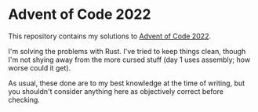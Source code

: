 # Advent of Code 2022

This repository contains my solutions to [Advent of Code 2022][aoc22].

I'm solving the problems with Rust. I've tried to keep things clean, though I'm not shying away from the more cursed stuff (day 1 uses assembly; how worse could it get).

As usual, these done are to my best knowledge at the time of writing, but you shouldn't consider anything here as objectively correct before checking.

[aoc22]: https://adventofcode.com/2022/
